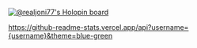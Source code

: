 [![@realjoni77's Holopin board](https://holopin.me/realjoni77)](https://holopin.io/@realjoni77)

https://github-readme-stats.vercel.app/api?username={username}&theme=blue-green

<!---
realjoni17/realjoni17 is a ✨ special ✨ repository because its `README.md` (this file) appears on your GitHub profile.
You can click the Preview link to take a look at your changes.
--->

